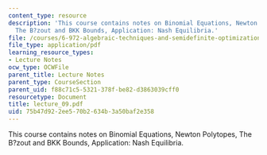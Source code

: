 ```yaml
---
content_type: resource
description: 'This course contains notes on Binomial Equations, Newton Polytopes,
  The B?zout and BKK Bounds, Application: Nash Equilibria.'
file: /courses/6-972-algebraic-techniques-and-semidefinite-optimization-spring-2006/75b47d922ee570b2634b3a50baf2e358_lecture_09.pdf
file_type: application/pdf
learning_resource_types:
- Lecture Notes
ocw_type: OCWFile
parent_title: Lecture Notes
parent_type: CourseSection
parent_uid: f88c71c5-5321-378f-be82-d3863039cff0
resourcetype: Document
title: lecture_09.pdf
uid: 75b47d92-2ee5-70b2-634b-3a50baf2e358
---
```

This course contains notes on Binomial Equations, Newton Polytopes, The B?zout and BKK Bounds, Application: Nash Equilibria.

